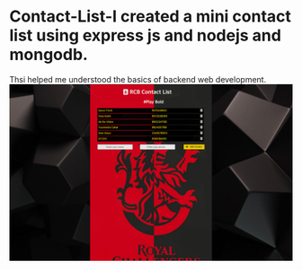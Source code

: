 # Contact-List-I created a mini contact list using express js and nodejs and mongodb.
Thsi helped me understood the basics of backend web development.
![](https://github.com/ayush29azad/Contact-List-/blob/master/Screenshot%202021-01-09%20at%209.50.17%20PM.png)
